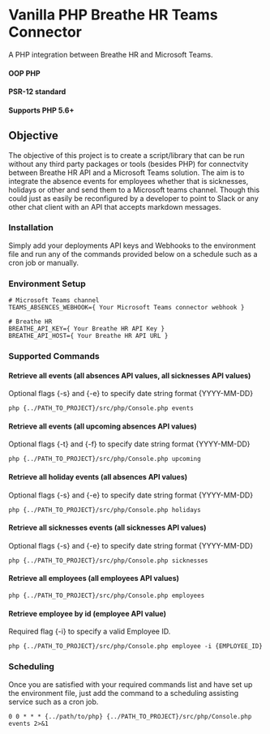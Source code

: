 # Vanilla PHP Breathe HR Teams Connector
A PHP integration between Breathe HR and Microsoft Teams.

#### OOP PHP
#### PSR-12 standard
#### Supports PHP 5.6+
 
## Objective
The objective of this project is to create a script/library that can be run without any third party packages or tools (besides PHP) for connectvity between Breathe HR API and a Microsoft Teams solution.
The aim is to integrate the absence events for employees whether that is sicknesses, holidays or other and send them to a Microsoft teams channel. Though this could just as easily be reconfigured by a developer to point to Slack or any other chat client with an API that accepts markdown messages.

### Installation
Simply add your deployments API keys and Webhooks to the environment file and run any of the commands provided below on a schedule such as a cron job or manually.

### Environment Setup

```
# Microsoft Teams channel
TEAMS_ABSENCES_WEBHOOK={ Your Microsoft Teams connector webhook }

# Breathe HR
BREATHE_API_KEY={ Your Breathe HR API Key }
BREATHE_API_HOST={ Your Breathe HR API URL }
```

### Supported Commands

#### Retrieve all events (all absences API values, all sicknesses API values)
Optional flags {-s} and {-e} to specify date string format {YYYY-MM-DD}
```
php {../PATH_TO_PROJECT}/src/php/Console.php events
```
#### Retrieve all events (all upcoming absences API values)
Optional flags {-t} and {-f} to specify date string format {YYYY-MM-DD}
```
php {../PATH_TO_PROJECT}/src/php/Console.php upcoming
```
#### Retrieve all holiday events (all absences API values)
Optional flags {-s} and {-e} to specify date string format {YYYY-MM-DD}
```
php {../PATH_TO_PROJECT}/src/php/Console.php holidays
```
#### Retrieve all sicknesses events (all sicknesses API values)
Optional flags {-s} and {-e} to specify date string format {YYYY-MM-DD}
```
php {../PATH_TO_PROJECT}/src/php/Console.php sicknesses
```
#### Retrieve all employees (all employees API values)
```
php {../PATH_TO_PROJECT}/src/php/Console.php employees
```
#### Retrieve employee by id (employee API value)
Required flag {-i} to specify a valid Employee ID.
```
php {../PATH_TO_PROJECT}/src/php/Console.php employee -i {EMPLOYEE_ID}
```

### Scheduling

Once you are satisfied with your required commands list and have set up the environment file, just add the command to a scheduling assisting service such as a cron job.
```
0 0 * * * {../path/to/php} {../PATH_TO_PROJECT}/src/php/Console.php events 2>&1
```
